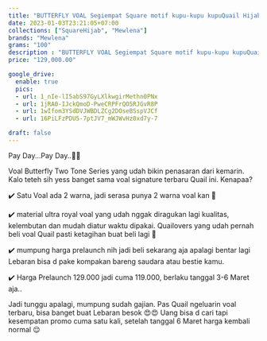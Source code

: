 ```yaml
---
title: "BUTTERFLY VOAL Segiempat Square motif kupu-kupu kupuQuail Hijab Bahan Ultra Royal Voal"
date: 2023-01-03T23:21:05+07:00
collections: ["SquareHijab", "Mewlena"]
brands: "Mewlena"
grams: "100"
description : "BUTTERFLY VOAL Segiempat Square motif kupu-kupu kupuQuail Hijab Bahan Ultra Royal Voal"
price: "129,000.00"

google_drive:
  enable: true
  pics:
  - url: 1_nIe-lI5abS97GyLXlkwgirMethn0PNx
  - url: 1jRA0-IJckQmoD-PweCRPFrQO5RJGvR8P
  - url: 1wIfom3YSdDVJWBDLZCg2DOseBSspVJCf
  - url: 16PiLFzPDU5-7ptJV7_mWJWvHz0xd7y-7

draft: false
---
```


Pay Day...Pay Day..🥳🥳

Voal Butterfly Two Tone Series yang udah bikin penasaran dari kemarin. Kalo teteh sih yess banget sama voal signature terbaru Quail ini. Kenapaa?

✔️ Satu Voal ada 2 warna, jadi serasa punya 2 warna voal kan 🥰

✔️ material ultra royal voal yang udah nggak diragukan lagi kualitas, kelembutan dan mudah diatur waktu dipakai. Quailovers yang udah pernah beli voal Quail pasti ketagihan buat beli lagi 🥰

✔️ mumpung harga prelaunch nih jadi beli sekarang aja apalagi bentar lagi Lebaran bisa d pake kompakan bareng saudara atau bestie kamu. 

✔️ Harga Prelaunch 129.000 jadi cuma 119.000, berlaku tanggal 3-6 Maret aja..

Jadi tunggu apalagi, mumpung sudah gajian. Pas Quail ngeluarin voal terbaru, bisa banget buat Lebaran besok 😍😍 Uang bisa d cari tapi kesempatan promo cuma satu kali, setelah tanggal 6 Maret harga kembali normal 😌


